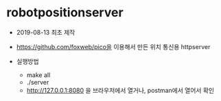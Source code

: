 # robotpositionserver

* 2019-08-13 최초 제작
* https://github.com/foxweb/pico을 이용해서 만든 위치 통신용 httpserver

* 실행방법
  * make all
  * ./server
  * http://127.0.0.1:8080 을 브라우저에서 열거나, postman에서 열어서 확인